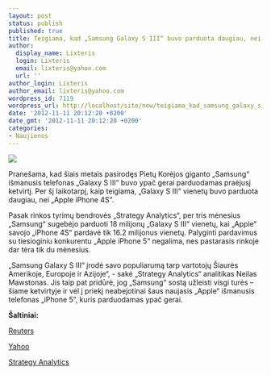 ```yaml
---
layout: post
status: publish
published: true
title: Teigiama, kad „Samsung Galaxy S III“ buvo parduota daugiau, nei „Apple iPhone“
author:
  display_name: Lixteris
  login: Lixteris
  email: lixteris@yahoo.com
  url: ''
author_login: Lixteris
author_email: lixteris@yahoo.com
wordpress_id: 7119
wordpress_url: http://localhost/site/new/teigiama_kad_samsung_galaxy_s_iii_buvo_parduota_daugiau_nei_apple_iphone/
date: '2012-11-11 20:12:20 +0200'
date_gmt: '2012-11-11 20:12:20 +0200'
categories:
- Naujienos
---
```

<p><div class="imgright"><img src="http://technews.lt/upload/GALAXY%20SIII%20mini%20Product%20Image(1).jpg"  /></div></p>
<p>
	Prane&scaron;ama, kad &scaron;iais metais pasirodęs Pietų Korėjos giganto &bdquo;Samsung&ldquo; i&scaron;manusis telefonas &bdquo;Galaxy S III&ldquo; buvo ypač gerai parduodamas praėjusį ketvirtį. Per &scaron;į laikotarpį, kaip teigiama, &bdquo;Galaxy S III&ldquo; vienetų buvo parduota daugiau, nei &bdquo;Apple iPhone 4S&rdquo;.</p>
<p>
	Pasak rinkos tyrimų bendrovės &bdquo;Strategy Analytics&ldquo;, per tris mėnesius &bdquo;Samsung&ldquo; sugebėjo parduoti 18 milijonų &bdquo;Galaxy S III&ldquo; vienetų, kai &bdquo;Apple&ldquo; savojo &bdquo;iPhone 4S&ldquo; pardavė tik 16.2 milijonus vienetų. Palyginti pardavimus su tiesioginiu konkurentu &bdquo;Apple iPhone 5&ldquo; negalima, nes pastarasis rinkoje dar tėra tik du mėnesius.</p>
<p>
	&bdquo;Samsung Galaxy S III&ldquo; įrodė savo populiarumą tarp vartotojų &Scaron;iaurės Amerikoje, Europoje ir Azijoje&ldquo;, - sakė &bdquo;Strategy Analytics&ldquo; analitikas Neilas Mawstonas. Jis taip pat pridūrė, jog &bdquo;Samsung&ldquo; sostą užleisti visgi turės &ndash; &scaron;iame ketvirtyje ir vėl į priekį neabejotinai &scaron;aus naujasis &bdquo;Apple&ldquo; i&scaron;manusis telefonas &bdquo;iPhone 5&rdquo;, kuris parduodamas ypač gerai.</p>
<p>
	<strong>&Scaron;altiniai: </strong></p>
<p>
	<a class="ns" href="http://www.reuters.com/article/2012/11/08/us-samsung-smartphones-idUSBRE8A70GG20121108">Reuters</a></p>
<p>
	<a class="ns" href="http://news.yahoo.com/galaxy-s3-takes-no-1-position-smartphone-market-103300043--finance.html">Yahoo</a></p>
<p>
	<a class="ns" href="http://www.strategyanalytics.com/">Strategy Analytics</a></p>

